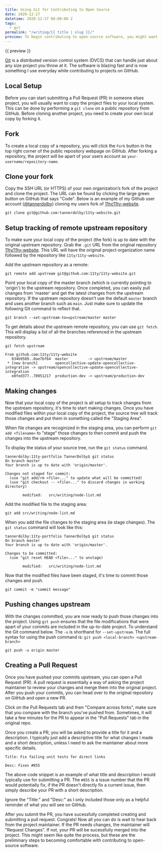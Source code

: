 ```yaml
---
title: Using Git for Contributing to Open Source
date: 2020-12-27
datetime: 2020-12-27 00:00:00 Z
tags: 
  - git
permalink: "/writing/{{ title | slug }}/"
preview: To begin contributing to open-source software, you might want to become familiar with Git. Understanding the workflow of creating your own local copy of a repository and keeping it up to date with the upstream repository is integral to start creating PRs in public projects.
---
```


{{ preview }}

[Git](https://git-scm.com/) is a distributed version control system (DVCS) that can handle just about any size project you throw at it. The software is blazing fast and is now something I use everyday while contributing to projects on GitHub.

<h2 class="post-heading">Local Setup</h2>

Before you can start submitting a Pull Request (PR) in someone elses project, you will usually want to copy the project files to your local system. This can be done by performing a `git clone` on a public repository from GitHub. Before cloning another project, you need to create your own local copy by forking it.

<h2 class="post-heading">Fork</h2>

To create a local copy of a repository, you will click the `Fork` button in the top right corner of the public repository webpage on GitHub. After forking a repository, the project will be apart of your users account as `your-username/repository-name`.

<h2 class="post-heading">Clone your fork</h2>

Copy the SSH URL (or HTTPS) of your own organization’s fork of the project and clone the project. The URL can be found by clicking the large green button on GitHub that says "Code". Below is an example of my Github user account ([@tannerdolby](https://github.com/tannerdolby)) cloning my users fork of [11ty/11ty-website](https://github.com/11ty/11ty-website).

```git
git clone git@github.com:tannerdolby/11ty-website.git
```

<h2 class="post-heading">Setup tracking of remote upstream repository</h2>

To make sure your local copy of the project (the fork) is up to date with the original upstream repository. Grab the `.git` URL from the original repository [11ty/11ty-website](https://github.com/11ty/11ty-website). This URL will have the original project organization name followed by the repository like `11ty/11ty-website`.

Add the upstream repository as a remote:

```git
git remote add upstream git@github.com:11ty/11ty-website.git
```

Point your local copy of the master branch (which is currently pointing to 'origin') to the upstream repository. Once completed, you can easily pull changes from 'master' and get the latest changes from the upstream repository. If the upstream repository doesn't use the default `master` branch and uses another branch such as `main`. Just make sure to update the following Git command to reflect that.

```git
git branch --set-upstream-to=upstream/master master
```

To get details about the upstream remote repository, you can use `git fetch`. This will display a list of all the branches referenced in the upstream repository.

```git
git fetch upstream

From github.com:11ty/11ty-website
   834b9589..0ae7bf64  master         -> upstream/master
 * [new branch]        opencollective-update-opencollective-integration -> upstream/opencollective-update-opencollective-integration
   e8fed377..70951217  production-dev -> upstream/production-dev
```

<h2 class="post-heading">Making changes</h2>

Now that your local copy of the project is all setup to track changes from the upstream repository, it's time to start making changes. Once you have modified files within your local copy of the project, the source tree will track those changes and put them in something called the "Staging Area". 

When file changes are recoginized in the staging area, you can perform `git add <filename>` to "stage" those changes to then commit and push the changes into the upstream repository. 

To display the status of your source tree, run the `git status` command.

```git
tannerdolby:11ty-portfolio TannerDolby$ git status
On branch master
Your branch is up to date with 'origin/master'.

Changes not staged for commit:
  (use "git add/rm <file>..." to update what will be committed)
  (use "git checkout -- <file>..." to discard changes in working directory)

        modified:   src/writing/node-list.md
```

Add the modified file to the staging area:

```git
git add src/writing/node-list.md
```

When you add the file changes to the staging area (ie stage changes). The `git status` command will look like this:

```git
tannerdolby:11ty-portfolio TannerDolby$ git status
On branch master
Your branch is up to date with 'origin/master'.

Changes to be committed:
  (use "git reset HEAD <file>..." to unstage)

        modified:   src/writing/node-list.md
```

Now that the modified files have been staged, it's time to commit those changes and push.

```git
git commit -m "commit message"
```

<h2 class="post-heading">Pushing changes upstream</h2>

With the changes committed, you are now ready to push those changes into the project. Using `git push` ensures that the file modifications that were apart of your commits are included in the up-to-date project. To understand the Git command below. The `-u` is shorthand for `--set-upstream`. The full syntax for using the push command is: `git push <local-branch> <upstream-branch>`

```git
git push -u origin master
```

<h2 class="post-heading">Creating a Pull Request</h2>

Once you have pushed your commits upstream, you can open a Pull Request (PR). A pull request is essentially a way of asking the project maintainer to review your changes and merge them into the original project. After you push your commits, you can head over to the original repository on GitHub and open a new PR. 

Click on the Pull Requests tab and then "Compare across forks", make sure that you compare with the branch you've pushed from. Sometimes, it will take a few minutes for the PR to appear in the "Pull Requests" tab in the original repo. 

Once you create a PR, you will be asked to provide a title for it and a description. I typically just add a descriptive title for what changes I made and a short description, unless I need to ask the maintainer about more specific details.

```git
Title: Fix failing unit tests for direct links

Desc: Fixes #855
```

The above code snippet is an example of what title and description I would typically use for submitting a PR. The `#855` is a issue number that the PR would potentially fix, if the PR doesn't directly fix a current issue, then simply describe your PR with a short description. 

Ignore the "Title:" and "Desc:" as I only included those only as a helpful reminder of what you will see on GitHub.

After you submit the PR, you have sucessfully completed creating and submitting a pull request. Congrats! Now all you can do is wait to hear back from the project maintainer. If the PR needs changes, the maintainer will "Request Changes". If not, your PR will be sucessfully merged into the project. This might seem like quite the process, but these are the preliminary steps to becoming comfortable with contributing to open-source software.
